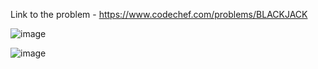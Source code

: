 Link to the problem - https://www.codechef.com/problems/BLACKJACK


![image](https://github.com/Haleshot/Competitive-Programming/assets/57552973/56c05683-9c6d-4aec-99cc-952eb29df1e4)


![image](https://github.com/Haleshot/Competitive-Programming/assets/57552973/b753ee95-5e96-4686-b75d-ad96da36676a)

